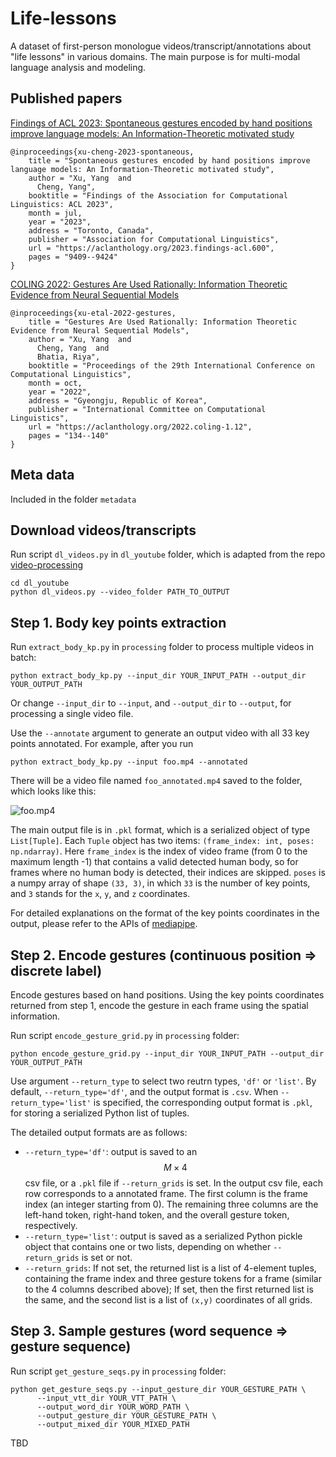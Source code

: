 # Life-lessons
A dataset of first-person monologue videos/transcript/annotations about "life lessons" in various domains. The main purpose is for multi-modal language analysis and modeling.

## Published papers
[Findings of ACL 2023: Spontaneous gestures encoded by hand positions improve language models: An Information-Theoretic motivated study](https://aclanthology.org/2023.findings-acl.600/)
```
@inproceedings{xu-cheng-2023-spontaneous,
    title = "Spontaneous gestures encoded by hand positions improve language models: An Information-Theoretic motivated study",
    author = "Xu, Yang  and
      Cheng, Yang",
    booktitle = "Findings of the Association for Computational Linguistics: ACL 2023",
    month = jul,
    year = "2023",
    address = "Toronto, Canada",
    publisher = "Association for Computational Linguistics",
    url = "https://aclanthology.org/2023.findings-acl.600",
    pages = "9409--9424"
}
```

[COLING 2022: Gestures Are Used Rationally: Information Theoretic Evidence from Neural Sequential Models](https://aclanthology.org/2022.coling-1.12/)
```
@inproceedings{xu-etal-2022-gestures,
    title = "Gestures Are Used Rationally: Information Theoretic Evidence from Neural Sequential Models",
    author = "Xu, Yang  and
      Cheng, Yang  and
      Bhatia, Riya",
    booktitle = "Proceedings of the 29th International Conference on Computational Linguistics",
    month = oct,
    year = "2022",
    address = "Gyeongju, Republic of Korea",
    publisher = "International Committee on Computational Linguistics",
    url = "https://aclanthology.org/2022.coling-1.12",
    pages = "134--140"
}
```


## Meta data
Included in the folder `metadata`

## Download videos/transcripts
Run script `dl_videos.py` in `dl_youtube` folder, which is adapted from the repo [video-processing](https://github.com/AliaksandrSiarohin/video-preprocessing)
```
cd dl_youtube
python dl_videos.py --video_folder PATH_TO_OUTPUT
```

## Step 1. Body key points extraction
Run `extract_body_kp.py` in `processing` folder to process multiple videos in batch:
```
python extract_body_kp.py --input_dir YOUR_INPUT_PATH --output_dir YOUR_OUTPUT_PATH
```
Or change `--input_dir` to `--input`, and `--output_dir` to `--output`, for processing a single video file.

Use the `--annotate` argument to generate an output video with all 33 key points annotated. 
For example, after you run
```
python extract_body_kp.py --input foo.mp4 --annotated
```
There will be a video file named `foo_annotated.mp4` saved to the folder, which looks like this:

![foo.mp4](images/test_annotated_large.gif)

The main output file is in `.pkl` format, which is a serialized object of type `List[Tuple]`. Each `Tuple` object has two items: `(frame_index: int, poses: np.ndarray)`. Here `frame_index` is the index of video frame (from 0 to the maximum length -1) that contains a valid detected human body, so for frames where no human body is detected, their indices are skipped. `poses` is a numpy array of shape `(33, 3)`, in which `33` is the number of key points, and `3` stands for the `x`, `y`, and `z` coordinates. 

For detailed explanations on the format of the key points coordinates in the output, please refer to the APIs of [mediapipe](https://google.github.io/mediapipe/solutions/pose.html).


## Step 2. Encode gestures (continuous position => discrete label)
Encode gestures based on hand positions.
Using the key points coordinates returned from step 1, encode the gesture in each frame using the spatial information. 

Run script `encode_gesture_grid.py` in `processing` folder:
```
python encode_gesture_grid.py --input_dir YOUR_INPUT_PATH --output_dir YOUR_OUTPUT_PATH
```
Use argument `--return_type` to select two reutrn types, `'df'` or `'list'`. By default, `--return_type='df'`, and the output format is `.csv`. When `--return_type='list'` is specified, the corresponding output format is `.pkl`, for storing a serialized Python list of tuples. 

The detailed output formats are as follows:
- `--return_type='df'`: output is saved to an $$M\times 4$$ csv file, or a `.pkl` file if `--return_grids` is set. In the output csv file, each row corresponds to a annotated frame. The first column is the frame index (an integer starting from 0). The remaining three columns are the left-hand token, right-hand token, and the overall gesture token, respectively. 
- `--return_type='list'`: output is saved as a serialized Python pickle object that contains one or two lists, depending on whether `--return_grids` is set or not.
- `--return_grids`: If not set, the returned list is a list of 4-element tuples, containing the frame index and three gesture tokens for a frame (similar to the 4 columns described above); If set, then the first returned list is the same, and the second list is a list of `(x,y)` coordinates of all grids. 

## Step 3. Sample gestures (word sequence => gesture sequence)
Run script `get_gesture_seqs.py` in `processing` folder:
```
python get_gesture_seqs.py --input_gesture_dir YOUR_GESTURE_PATH \
      --input_vtt_dir YOUR_VTT_PATH \
      --output_word_dir YOUR_WORD_PATH \
      --output_gesture_dir YOUR_GESTURE_PATH \
      --output_mixed_dir YOUR_MIXED_PATH
```
TBD
